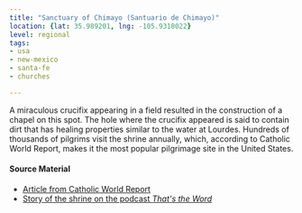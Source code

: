 ```yaml
---
title: "Sanctuary of Chimayo (Santuario de Chimayo)"
location: {lat: 35.989201, lng: -105.9318022}
level: regional
tags:
- usa
- new-mexico
- santa-fe
- churches

---
```



A miraculous crucifix appearing in a field resulted in the construction of a chapel on this spot.  The hole where the crucifix appeared is said to contain dirt that has healing properties similar to the water at Lourdes.  Hundreds of thousands of pilgrims visit the shrine annually, which, according to Catholic World Report, makes it the most popular pilgrimage site in the United States.

#### Source Material

* [Article from Catholic World Report](https://www.catholicworldreport.com/2023/04/07/visiting-el-santuario-de-chimayo-the-most-popular-pilgrimage-site-in-america/)
* [Story of the shrine on the podcast *That's the Word*](https://thunderrock.org/story-extras/take-the-hint)





